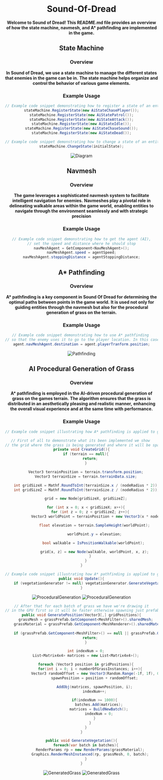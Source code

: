 <center>

# Sound-Of-Dread

__Welcome to Sound of Dread! This README.md file provides an overview 
of how the state machine, navmesh, and A* pathfinding are implemented in the game.__

## State Machine

### Overview

__In Sound of Dread, we use a state machine to manage the different states that enemies in the game can be in.__
__The state machine helps organize and control the behavior of various game elements.__

### Example Usage

```csharp
// Example code snippet demonstrating how to register a state of an entity
stateMachine.RegisterState(new AiStateChasePlayer());
stateMachine.RegisterState(new AiStatePatrol());
stateMachine.RegisterState(new AiStateAttack());
stateMachine.RegisterState(new AiStateIdle());
stateMachine.RegisterState(new AiStateChaseSound());
stateMachine.RegisterState(new AiStateDead());

// Example code snippet demonstrating how to change a state of an entity
stateMachine.ChangeState(initialState);
```

![Diagram](./ReadmeAssets/StateMachineDiagram.png)

## Navmesh

### Overview

__The game leverages a sophisticated navmesh system to facilitate intelligent navigation for enemies.__
__Navmeshes play a pivotal role in delineating walkable areas within the game world,__
__enabling entities to navigate through the environment seamlessly and with strategic precision__

### Example Usage

```csharp
// Example code snippet demonstrating how to get the agent (AI),
// set the speed and distance where he should stop
navMeshAgent = GetComponent<NavMeshAgent>();
navMeshAgent.speed = agentSpeed;
navMeshAgent.stoppingDistance = agentStoppingDistance;
```

## A* Pathfinding

### Overview

__A* pathfinding is a key component in Sound Of Dread for determining__
__the optimal paths between points in the game world.__ 
__It is used not only for guiding entities through the navmesh but also__
__for the procedural generation of grass on the terrain.__

### Example Usage

```csharp
// Example code snippet demonstrating how to use A* pathfinding 
// so that the enemy uses it to go to the player location. In this case to follow him
agent.navMeshAgent.destination = agent.playerTranform.position;
```
![Pathfinding](./ReadmeAssets/PathfindingEnemy.png)

## AI Procedural Generation of Grass

### Overview

__A* pathfinding is employed in the AI-driven procedural generation of grass on the games terrain.__ 
__The algorithm ensures that the grass is distributed in an aesthetically pleasing and realistic manner,__
__enhancing the overall visual experience and at the same time with performance.__

### Example Usage

```csharp
// Example code snippet illustrating how A* pathfinding is applied to generate grass on the terrain

// First of all to demonstrate what its been implemented we show 
// the grid where the grass is being generated and where it will be spawned or not
private void CreateGrid(){
    if (terrain == null){
        return;
    }

    Vector3 terrainPosition = terrain.transform.position;
    Vector3 terrainSize = terrain.terrainData.size;

    int gridSizeX = Mathf.RoundToInt(terrainSize.x / (nodeRadius * 2));
    int gridSizeZ = Mathf.RoundToInt(terrainSize.z / (nodeRadius * 2));

    grid = new Node[gridSizeX, gridSizeZ];

    for (int x = 0; x < gridSizeX; x++){
        for (int z = 0; z < gridSizeZ; z++){
            Vector3 worldPoint = terrainPosition + new Vector3(x * nodeRadius * 2 + nodeRadius, 0, z * nodeRadius * 2 + nodeRadius);

            float elevation = terrain.SampleHeight(worldPoint);

            worldPoint.y = elevation;

            bool walkable = IsPositionWalkable(worldPoint); 

            grid[x, z] = new Node(walkable, worldPoint, x, z);
        }
    }
}
```

```csharp
// Example code snippet illustrating how A* pathfinding is applied to generate grass on the terrain
public void Update(){
    if (vegetationGenerator != null) vegetationGenerator.GenerateVegetation();
}
```

![ProceduralGeneration](./ReadmeAssets/AIProceduralGeneration.png)
![ProceduralGeneration](./ReadmeAssets/AIProceduralGeneration1-1.png)

```csharp
// After that for each batch of grass we have we're drawing it
// in the GPU first so it will be faster otherwise spawning just prefabs will make the game run slower
public void GeneratePosition(Vector3[,] gridPositions){
    grassMesh = grassPrefab.GetComponent<MeshFilter>().sharedMesh;
    grassMaterial = grassPrefab.GetComponent<MeshRenderer>().sharedMaterial;
    
    if (grassPrefab.GetComponent<MeshFilter>() == null || grassPrefab.GetComponent<MeshRenderer>() == null){
        return;
    }

    int indexNum = 0;
    List<Matrix4x4> matrices = new List<Matrix4x4>();

    foreach (Vector3 position in gridPositions){
        for(int i = 0; i < numberOfGrassInstances; i++){
            Vector3 randomOffset = new Vector3(Random.Range(-1f, 1f), 0f, Random.Range(-1f, 1f));
            spawnPosition = position + randomOffset;

            AddObj(matrices, spawnPosition, i);
            indexNum++;

            if(indexNum >= 1000){
                batches.Add(matrices);
                matrices = BuildNewBatch();
                indexNum = 0;
            }
        }
    }
}

public void GenerateVegetation(){
    foreach(var batch in batches){
        RenderParams rp = new RenderParams(grassMaterial);
        Graphics.RenderMeshInstanced(rp, grassMesh, 0, batch);
    }
}
```
![GeneratedGrass](./ReadmeAssets/AIProceduralGeneration2.png)
![GeneratedGrass](./ReadmeAssets/AIProceduralGeneration2-2.png)
</center>